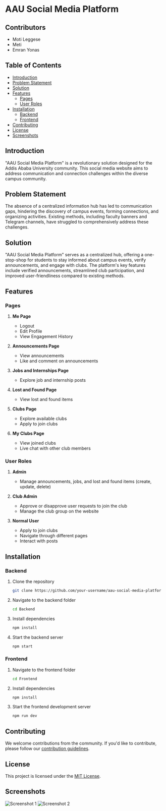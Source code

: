 # AAU Social Media Platform

## Contributors

- Moti Leggese
- Meti
- Emran Yonas

## Table of Contents
- [Introduction](#introduction)
- [Problem Statement](#problem-statement)
- [Solution](#solution)
- [Features](#features)
  - [Pages](#pages)
  - [User Roles](#user-roles)
- [Installation](#installation)
  - [Backend](#backend)
  - [Frontend](#frontend)
- [Contributing](#contributing)
- [License](#license)
- [Screenshots](#screenshots)

## Introduction

"AAU Social Media Platform" is a revolutionary solution designed for the Addis Ababa University community. This social media website aims to address communication and connection challenges within the diverse campus community.

## Problem Statement

The absence of a centralized information hub has led to communication gaps, hindering the discovery of campus events, forming connections, and organizing activities. Existing methods, including faculty banners and Telegram channels, have struggled to comprehensively address these challenges.

## Solution

"AAU Social Media Platform" serves as a centralized hub, offering a one-stop-shop for students to stay informed about campus events, verify announcements, and engage with clubs. The platform's key features include verified announcements, streamlined club participation, and improved user-friendliness compared to existing methods.

## Features

### Pages

1. **Me Page**
   - Logout
   - Edit Profile
   - View Engagement History

2. **Announcements Page**
   - View announcements
   - Like and comment on announcements

3. **Jobs and Internships Page**
   - Explore job and internship posts

4. **Lost and Found Page**
   - View lost and found items

5. **Clubs Page**
   - Explore available clubs
   - Apply to join clubs

6. **My Clubs Page**
   - View joined clubs
   - Live chat with other club members

### User Roles

1. **Admin**
   - Manage announcements, jobs, and lost and found items (create, update, delete)

2. **Club Admin**
   - Approve or disapprove user requests to join the club
   - Manage the club group on the website

3. **Normal User**
   - Apply to join clubs
   - Navigate through different pages
   - Interact with posts

## Installation

### Backend
1. Clone the repository
   ```bash
   git clone https://github.com/your-username/aau-social-media-platform.git
   ```

2. Navigate to the backend folder
   ```bash
   cd Backend
   ```

3. Install dependencies
   ```bash
   npm install
   ```

4. Start the backend server
   ```bash
   npm start
   ```

### Frontend
1. Navigate to the frontend folder
   ```bash
   cd Frontend
   ```

2. Install dependencies
   ```bash
   npm install
   ```

3. Start the frontend development server
   ```bash
   npm run dev
   ```

## Contributing

We welcome contributions from the community. If you'd like to contribute, please follow our [contribution guidelines](CONTRIBUTING.md).

## License

This project is licensed under the [MIT License](LICENSE).

## Screenshots

![Screenshot 1](screenshots/screenshot1.png)
![Screenshot 2](screenshots/screenshot2.png)


